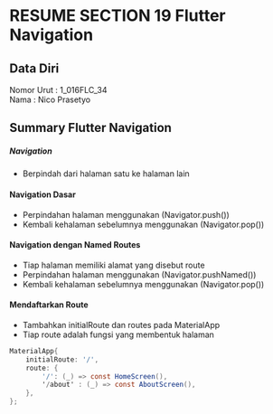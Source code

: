 # RESUME SECTION 19 Flutter Navigation

## Data Diri
Nomor Urut  : 1_016FLC_34 <br>
Nama        : Nico Prasetyo

## Summary Flutter Navigation

##### Navigation
- Berpindah dari halaman satu ke halaman lain 

#### Navigation Dasar
- Perpindahan halaman menggunakan (Navigator.push())
- Kembali kehalaman sebelumnya menggunakan (Navigator.pop())

#### Navigation dengan Named Routes
- Tiap halaman memiliki alamat yang disebut route
- Perpindahan halaman menggunakan (Navigator.pushNamed())
- Kembali kehalaman sebelumnya menggunakan (Navigator.pop())

#### Mendaftarkan Route
- Tambahkan initialRoute dan routes pada MaterialApp
- Tiap route adalah fungsi yang membentuk halaman

```cs
MaterialApp{
    initialRoute: '/',
    route: {
        '/': (_) => const HomeScreen(),
        '/about' : (_) => const AboutScreen(),
    },
};
```